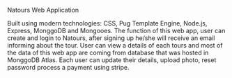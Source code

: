 Natours Web Application

Built using modern technologies: CSS, Pug Template Engine, Node.js, Express, MonggoDB and Mongooes. The  function of this web app, user can  create and login to Natours, after signing up he/she will receive an email informing about the tour. User can view a details of each tours and most of the data of this web app are coming from database that was hosted in MonggoDB Atlas. Each user can update their details, upload photo, reset password process a payment using stripe.  
